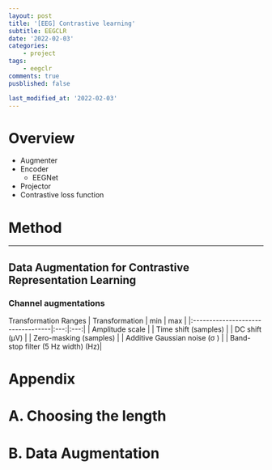 ```yaml
---
layout: post
title: '[EEG] Contrastive learning'
subtitle: EEGCLR
date: '2022-02-03'
categories:
    - project
tags:
    - eegclr
comments: true
pusblished: false

last_modified_at: '2022-02-03'
---
```


# Overview

* Augmenter
* Encoder
    - EEGNet
* Projector
* Contrastive loss function

# Method

***

## Data Augmentation for Contrastive Representation Learning

### Channel augmentations
Transformation Ranges
| Transformation                    | min | max |
|:----------------------------------|:---:|:---:|
| Amplitude scale                   | 
| Time shift (samples)              | 
| DC shift (µV)                     | 
| Zero-masking (samples)            | 
| Additive Gaussian noise (σ )      | 
| Band-stop filter (5 Hz width) (Hz)| 

# Appendix
# A. Choosing the length

# B. Data Augmentation

